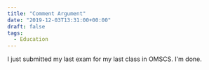 ```yaml
---
title: "Comment Argument"
date: "2019-12-03T13:31:00+00:00"
draft: false
tags:
  - Education
---
```


I just submitted my last exam for my last class in OMSCS. I'm done.